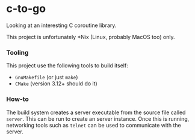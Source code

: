 # c-to-go
Looking at an interesting C coroutine library.

This project is unfortunately *Nix (Linux, probably MacOS too) only.

### Tooling
This project use the following tools to build itself:
 
  - `GnuMakefile` (or just `make`)
  - `CMake` (version 3.12+ should do it)

### How-to
The build system creates a server executable from the source file called `server`.
This can be run to create an server instance. Once this is running, networking tools such as `telnet` can be used to communicate with the server.

